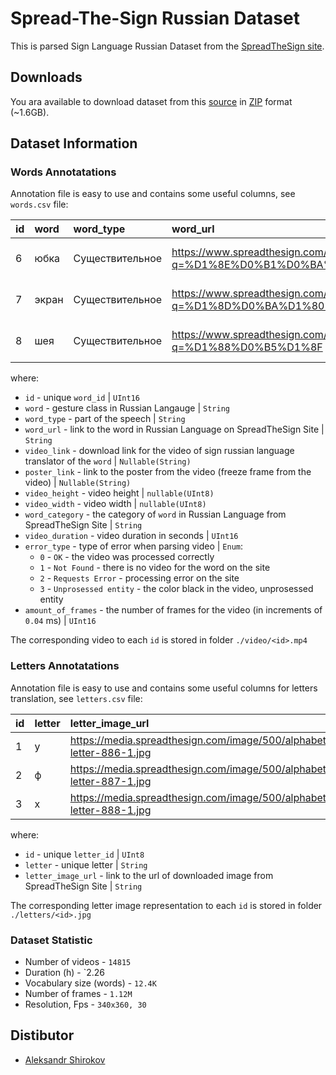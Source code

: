 # Spread-The-Sign Russian Dataset

This is parsed Sign Language Russian Dataset from the [SpreadTheSign site](https://spreadthesign.com/ru.ru/search/by-category/).

## Downloads

You ara available to download dataset from this [source]() in [ZIP](https://en.wikipedia.org/wiki/ZIP_(file_format)) format (~1.6GB).

## Dataset Information

### Words Annotatations

Annotation file is easy to use and contains some useful columns, see `words.csv` file:

| id   | word        | word\_type        | word\_url                                                                                                                        | video\_link                                             | poster\_link                                            | video\_width | video\_height | word\_category                 | video\_duration    | error\_type | amount\_of\_frames |
|:-----|:------------|:------------------|:---------------------------------------------------------------------------------------------------------------------------------|:--------------------------------------------------------|:--------------------------------------------------------|:-------------|:--------------|:-------------------------------|:-------------------|:------------|:-------------------|
| 6    | юбка        | Существительное   | https://www.spreadthesign.com/ru.ru/word/1493/iubka/0/?q=%D1%8E%D0%B1%D0%BA%D0%B0                                                | https://media.spreadthesign.com/video/mp4/12/14812.mp4  | https://media.spreadthesign.com/video/jpg/12/14812.jpg  | 320.0        | 240.0         | Жестовый язык для начинающих   | 3.48               | 0           | 87.0               |
| 7    | экран       | Существительное   | https://www.spreadthesign.com/ru.ru/word/4502/ekran/0/?q=%D1%8D%D0%BA%D1%80%D0%B0%D0%BD                                          | https://media.spreadthesign.com/video/mp4/12/44584.mp4  | https://media.spreadthesign.com/video/jpg/12/44584.jpg  | 320.0        | 240.0         | Жестовый язык для начинающих   | 3.24               | 0           | 81.0               |
| 8    | шея         | Существительное   | https://www.spreadthesign.com/ru.ru/word/8229/sheia/0/?q=%D1%88%D0%B5%D1%8F                                                      | https://media.spreadthesign.com/video/mp4/12/349187.mp4 | https://media.spreadthesign.com/video/jpg/12/349187.jpg | 320.0        | 240.0         | Жестовый язык для начинающих   | 1.72               | 0           | 43.0               |

where:

- `id` - unique `word_id` | `UInt16`
- `word` - gesture class in Russian Langauge | `String`
- `word_type` - part of the speech | `String`
- `word_url` - link to the word in Russian Language on SpreadTheSign Site | `String`
- `video_link` - download link for the video of sign russian language translator of the `word` | `Nullable(String)`
- `poster_link` - link to the poster from the video (freeze frame from the video) | `Nullable(String)`
- `video_height` - video height | `nullable(UInt8)`
- `video_width` - video width | `nullable(UInt8)`
- `word_category` - the category of `word` in Russian Language from SpreadTheSign Site | `String`
- `video_duration` - video duration in seconds | `UInt16`
- `error_type` - type of error when parsing video | `Enum`:
  - `0` - `OK` - the video was processed correctly
  - `1` - `Not Found` - there is no video for the word on the site
  - `2` - `Requests Error` - processing error on the site
  - `3` - `Unprosessed entity` - the color black in the video, unprosessed entity
- `amount_of_frames` - the number of frames for the video (in increments of `0.04` ms) | `UInt16`

The corresponding video to each `id` is stored in folder `./video/<id>.mp4`

### Letters Annotatations

Annotation file is easy to use and contains some useful columns for letters translation, see `letters.csv` file:

| id   | letter        | letter\_image\_url |  
|:-----|:------------|:------------------|
|1|у|https://media.spreadthesign.com/image/500/alphabet-letter-886-1.jpg|
|2|ф|https://media.spreadthesign.com/image/500/alphabet-letter-887-1.jpg|
|3|х|https://media.spreadthesign.com/image/500/alphabet-letter-888-1.jpg|               

where:

- `id` - unique `letter_id` | `UInt8`
- `letter` - unique letter | `String`
- `letter_image_url` - link to the url of downloaded image from SpreadTheSign Site | `String`

The corresponding letter image representation to each `id` is stored in folder `./letters/<id>.jpg`

### Dataset Statistic

- Number of videos - `14815`
- Duration (h) - `2.26
- Vocabulary size (words) - `12.4K`
- Number of frames - `1.12M`
- Resolution, Fps - `340x360, 30`

## Distibutor

- [Aleksandr Shirokov](https://github.com/)

